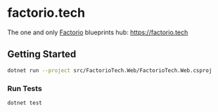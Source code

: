 # factorio.tech

The one and only [Factorio](https://www.factorio.com) blueprints hub: https://factorio.tech

## Getting Started

```sh
dotnet run --project src/FactorioTech.Web/FactorioTech.Web.csproj
```

### Run Tests

```sh
dotnet test
```
